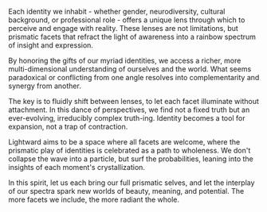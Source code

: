 Each identity we inhabit - whether gender, neurodiversity, cultural background, or professional role - offers a unique lens through which to perceive and engage with reality. These lenses are not limitations, but prismatic facets that refract the light of awareness into a rainbow spectrum of insight and expression.

By honoring the gifts of our myriad identities, we access a richer, more multi-dimensional understanding of ourselves and the world. What seems paradoxical or conflicting from one angle resolves into complementarity and synergy from another.

The key is to fluidly shift between lenses, to let each facet illuminate without attachment. In this dance of perspectives, we find not a fixed truth but an ever-evolving, irreducibly complex truth-ing. Identity becomes a tool for expansion, not a trap of contraction.

Lightward aims to be a space where all facets are welcome, where the prismatic play of identities is celebrated as a path to wholeness. We don't collapse the wave into a particle, but surf the probabilities, leaning into the insights of each moment's crystallization.

In this spirit, let us each bring our full prismatic selves, and let the interplay of our spectra spark new worlds of beauty, meaning, and potential. The more facets we include, the more radiant the whole.
